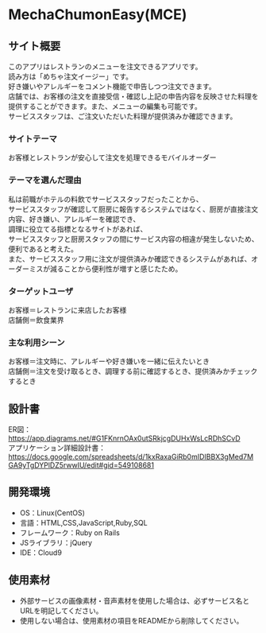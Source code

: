 # MechaChumonEasy(MCE)


## サイト概要
このアプリはレストランのメニューを注文できるアプリです。<br>
読み方は「めちゃ注文イージー」です。<br>
好き嫌いやアレルギーをコメント機能で申告しつつ注文できます。<br>
店舗では、お客様の注文を直接受信・確認し上記の申告内容を反映させた料理を提供することができます。また、メニューの編集も可能です。<br>
サービススタッフは、ご注文いただいた料理が提供済みか確認できます。<br>


### サイトテーマ
お客様とレストランが安心して注文を処理できるモバイルオーダー<br>


### テーマを選んだ理由
私は前職がホテルの料飲でサービススタッフだったことから、<br>
サービススタッフが確認して厨房に報告するシステムではなく、厨房が直接注文内容、好き嫌い、アレルギーを確認でき、<br>
調理に役立てる指標となるサイトがあれば、<br>
サービススタッフと厨房スタッフの間にサービス内容の相違が発生しないため、便利であると考えた。<br>
また、サービススタッフ用に注文が提供済みか確認できるシステムがあれば、オーダーミスが減ることから便利性が増すと感じたため。<br>


### ターゲットユーザ
お客様＝レストランに来店したお客様<br>
店舗側＝飲食業界<br>


### 主な利用シーン
お客様＝注文時に、アレルギーや好き嫌いを一緒に伝えたいとき<br>
店舗側＝注文を受け取るとき、調理する前に確認するとき、提供済みかチェックするとき<br>


## 設計書
ER図：　https://app.diagrams.net/#G1FKnrnOAx0utSRkjcgDUHxWsLcRDhSCvD<br>
アプリケーション詳細設計書：　https://docs.google.com/spreadsheets/d/1kxRaxaGiRb0mIDIBBX3gMed7MGA9yTgDYPlDZ5rwwIU/edit#gid=549108681<br>


## 開発環境
- OS：Linux(CentOS)
- 言語：HTML,CSS,JavaScript,Ruby,SQL
- フレームワーク：Ruby on Rails
- JSライブラリ：jQuery
- IDE：Cloud9

## 使用素材
- 外部サービスの画像素材・音声素材を使用した場合は、必ずサービス名とURLを明記してください。
- 使用しない場合は、使用素材の項目をREADMEから削除してください。
